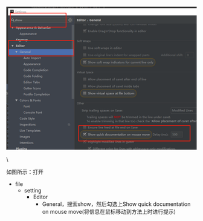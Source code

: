 ![1555416097627](assets/1555416097627.png)

\

 

如图所示：打开

- file
  - setting
    - Editor
      - General，搜索show，然后勾选上Show quick documentation on mouse move(将信息在鼠标移动到方法上时进行提示)